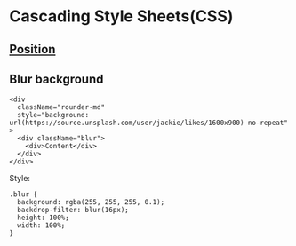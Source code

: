 # Cascading Style Sheets\(CSS\)

## [Position](https://developer.mozilla.org/pt-BR/docs/Web/CSS/position)

## Blur background

```text
<div
  className="rounder-md"
  style="background: url(https://source.unsplash.com/user/jackie/likes/1600x900) no-repeat"
>
  <div className="blur">
    <div>Content</div>
  </div>
</div>
```

Style:

```text
.blur {
  background: rgba(255, 255, 255, 0.1);
  backdrop-filter: blur(16px);
  height: 100%;
  width: 100%;
}
```

